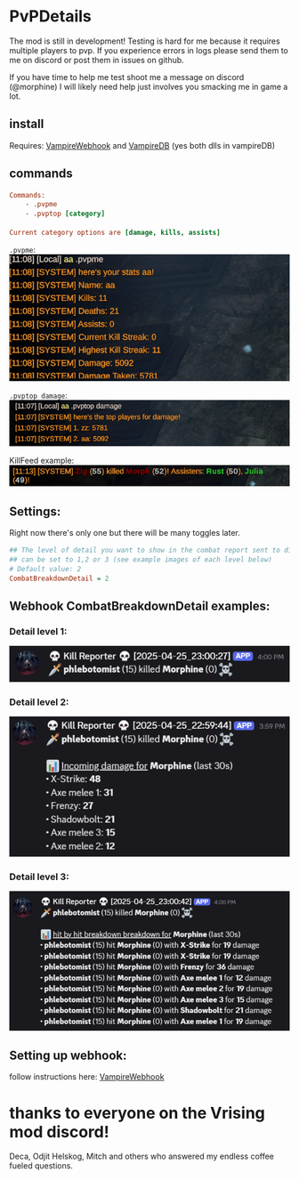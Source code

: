# PvPDetails

The mod is still in development! Testing is hard for me because it requires multiple players to pvp. If you experience errors in logs please send them to me on discord or post them in issues on github.

If you have time to help me test shoot me a message on discord (@morphine) I will likely need help just involves you smacking me in game a lot.

## install

Requires: [VampireWebhook](https://github.com/phlebotomist/VampireWebhook) and [VampireDB](https://github.com/phlebotomist/VampireDB) (yes both dlls in vampireDB)

## commands

```ini
Commands:
    - .pvpme
    - .pvptop [category]

Current category options are [damage, kills, assists]
```

`.pvpme`:  
![.pvpme](pvpme.png)

`.pvptop damage`:  
![.pvptop damage](pvptop_dmg.png)

KillFeed example:  
![KillFeed example](igkill.png)

## Settings:

Right now there's only one but there will be many toggles later.

```ini
## The level of detail you want to show in the combat report sent to discord.
## can be set to 1,2 or 3 (see example images of each level below)
# Default value: 2
CombatBreakdownDetail = 2
```

## Webhook CombatBreakdownDetail examples:

### Detail level 1:

![](detail1.png)

### Detail level 2:

![](detail2.png)

### Detail level 3:

![](detail3.png)

## Setting up webhook:

follow instructions here: [VampireWebhook](https://github.com/phlebotomist/VampireWebhook)

# thanks to everyone on the Vrising mod discord!

Deca, Odjit Helskog, Mitch and others who answered my endless coffee fueled questions.
